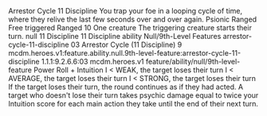 <ability>
  <name>Arrestor Cycle</name>
  <cost>11 Discipline</cost>
  <flavor>You trap your foe in a looping cycle of time, where they relive the last few seconds over and over again.</flavor>
  <keywords>
    <keyword>Psionic</keyword>
    <keyword>Ranged</keyword>
  </keywords>
  <type>Free triggered</type>
  <distance>Ranged 10</distance>
  <target>One creature</target>
  <trigger>The triggering creature starts their turn.</trigger>
  <metadata>
    <class>null</class>
    <cost>11 Discipline</cost>
    <cost_amount>11</cost_amount>
    <cost_resource>Discipline</cost_resource>
    <feature_type>ability</feature_type>
    <file_dpath>Null/9th-Level Features</file_dpath>
    <item_id>arrestor-cycle-11-discipline</item_id>
    <item_index>03</item_index>
    <item_name>Arrestor Cycle (11 Discipline)</item_name>
    <level>9</level>
    <scc>mcdm.heroes.v1:feature.ability.null.9th-level-feature:arrestor-cycle-11-discipline</scc>
    <scdc>1.1.1:9.2.6.6:03</scdc>
    <source>mcdm.heroes.v1</source>
    <type>feature/ability/null/9th-level-feature</type>
  </metadata>
  <effects>
    <effect type="roll">
      <roll>Power Roll + Intuition</roll>
      <t1>I &lt; WEAK, the target loses their turn</t1>
      <t2>I &lt; AVERAGE, the target loses their turn</t2>
      <t3>I &lt; STRONG, the target loses their turn</t3>
    </effect>
    <effect type="mundane">If the target loses their turn, the round continues as if they had acted. A target who doesn&apos;t lose their turn takes psychic damage equal to twice your Intuition score for each main action they take until the end of their next turn.</effect>
  </effects>
</ability>
